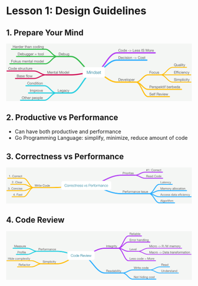 # Lesson 1: Design Guidelines

## 1. Prepare Your Mind

![prepare_your_mind](./Mindmap/1.Mindset/Mindset.png)

## 2. Productive vs Performance

- Can have both productive and performance
- Go Programming Language: simplify, minimize, reduce amount of code

## 3. Correctness vs Performance

![correctness_vs_performance](./Mindmap/3.Correctness_vs_Performance/Correctness_vs_Performance.png)

## 4. Code Review

![code_review](./Mindmap/4.Code_Reviews/Code_Review.png)
